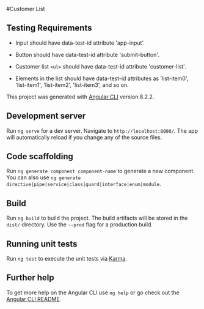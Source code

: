 #Customer List

## Testing Requirements
- Input should have data-test-id attribute 'app-input'.

- Button should have data-test-id attribute 'submit-button'.

- Customer list `<ul>` should have data-test-id attribute 'customer-list'.

- Elements in the list should have data-test-id attributes as 'list-item0', 'list-item1', 'list-item2', 'list-item3', and so on.

This project was generated with [Angular CLI](https://github.com/angular/angular-cli) version 8.2.2.

## Development server

Run `ng serve` for a dev server. Navigate to `http://localhost:8000/`. The app will automatically reload if you change any of the source files.

## Code scaffolding

Run `ng generate component component-name` to generate a new component. You can also use `ng generate directive|pipe|service|class|guard|interface|enum|module`.

## Build

Run `ng build` to build the project. The build artifacts will be stored in the `dist/` directory. Use the `--prod` flag for a production build.

## Running unit tests

Run `ng test` to execute the unit tests via [Karma](https://karma-runner.github.io).

## Further help

To get more help on the Angular CLI use `ng help` or go check out the [Angular CLI README](https://github.com/angular/angular-cli/blob/master/README.md).
